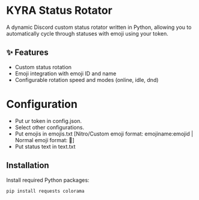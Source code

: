 # KYRA Status Rotator

A dynamic Discord custom status rotator written in Python, allowing you to automatically cycle through statuses with emoji using your token.


## ✨ Features

- Custom status rotation
- Emoji integration with emoji ID and name
- Configurable rotation speed and modes (online, idle, dnd)

# Configuration
- Put ur token in config.json.
- Select other configurations.
- Put emojis in emojis.txt [Nitro/Custom emoji format: emojiname:emojid | Normal emoji format: 🎉]
- Put status text in text.txt

## Installation

Install required Python packages:

```bash
pip install requests colorama
